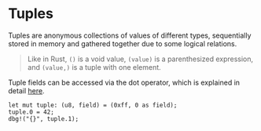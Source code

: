# Tuples

Tuples are anonymous collections of values of different types, sequentially
stored in memory and gathered together due to some logical relations.

> Like in Rust, `()` is a void value, `(value)` is a parenthesized expression,
> and `(value,)` is a tuple with one element.

Tuple fields can be accessed via the dot operator, which is explained in detail [here](../../06-operators/06-access.md).

```rust,no_run,noplaypen
let mut tuple: (u8, field) = (0xff, 0 as field);
tuple.0 = 42;
dbg!("{}", tuple.1);
```
